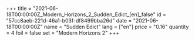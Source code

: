 +++
title = "2021-06-18T00:00:00Z_Modern_Horizons_2_Sudden_Edict_[en]_false"
id = "57cc8aeb-221d-46a1-b03f-df8499bba26d"
date = "2021-06-18T00:00:00Z"
name = "Sudden Edict"
lang = ["en"]
price = "0.16"
quantity = 4
foil = false
set = "Modern Horizons 2"
+++
